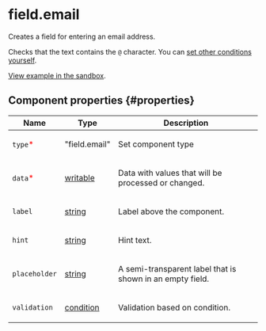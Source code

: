 # field.email

Creates a field for entering an email address.

Checks that the text contains the `@` character. You can [set other conditions yourself](../best-practices/conditions.dita).

[View example in the sandbox](https://clck.ru/SUXxq).

## Component properties {#properties}

| Name                                     | Type                                                                                   | Description                                                      |
| ---------------------------------------- | -------------------------------------------------------------------------------------- | ---------------------------------------------------------------- |
| `type`<span style="color: red">\*</span> | "field.email"                                                                          | <p>Set component type</p>                                        |
| `data`<span style="color: red">\*</span> | <a class="xref popup-link" href="../concepts/types.dita#types/writable">writable</a>   | <p>Data with values that will be processed or changed.</p>       |
| `label`                                  | <a class="xref popup-link" href="../concepts/types.dita#types/string">string</a>       | <p>Label above the component.</p>                                |
| `hint`                                   | <a class="xref popup-link" href="../concepts/types.dita#types/string">string</a>       | <p>Hint text.</p>                                                |
| `placeholder`                            | <a class="xref popup-link" href="../concepts/types.dita#types/string">string</a>       | <p>A semi-transparent label that is shown in an empty field.</p> |
| `validation`                             | <a class="xref popup-link" href="../concepts/types.dita#types/condition">condition</a> | <p>Validation based on condition.</p>                            |
